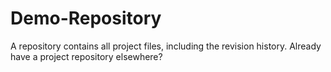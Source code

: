 # Demo-Repository
A repository contains all project files, including the revision history. Already have a project repository elsewhere?
